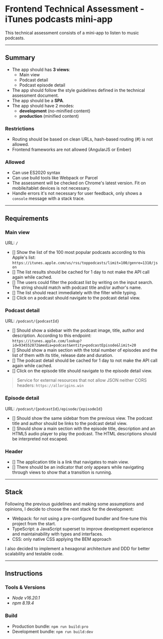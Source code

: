 # Frontend Technical Assessment - iTunes podcasts mini-app

This technical assessment consists of a mini-app to listen to music podcasts.

---

## Summary

- The app should has **3 views**:
  - Main view
  - Podcast detail
  - Podcast episode detail
- The app should follow the style guidelines defined in the technical assessment document.
- The app should be a **SPA**.
- The app should have 2 modes:
  - **development** (no-minified content)
  - **production** (minified content)

### Restrictions

- Routing should be based on clean URLs, hash-based routing (#) is not allowed.
- Frontend frameworks are not allowed (AngularJS or Ember)

### Allowed

- Can use ES2020 syntax
- Can use build tools like Webpack or Parcel
- The assessment will be checked on Chrome's latest version. Fit on mobile/tablet devices is not necessary.
- Handle errors it's not necessary for user feedback, only shows a `console` message with a stack trace.

---

## Requirements

### Main view

URL: `/`

- [] Show the list of the 100 most popular podcasts according to this Apple's list:
  `https://itunes.apple.com/us/rss/toppodcasts/limit=100/genre=1310/json`
- [] The list results should be cached for 1 day to not make the API call again while cached.
- [] The users could filter the podcast list by writing on the input search. The string should match with podcast title and/or author's name.
- [] The list should react immediately with the filter while typing.
- [] Click on a podcast should navigate to the podcast detail view.

### Podcast detail

URL: `/podcast/{podcastId}`

- [] Should show a sidebar with the podcast image, title, author and description. According to this endpoint:
  `https://itunes.apple.com/lookup?id=934552872&media=podcast&entity=podcastEpisode&limit=20`
- [] Should show a main section with the total number of episodes and the list of them with its title, release date and duration.
- [] The podcast detail should be cached for 1 day to not make the API call again while cached.
- [] Click on the episode title should navigate to the episode detail view.

> Service for external resources that not allow JSON neither CORS headers: `https://allorigins.win`

### Episode detail

URL: `/podcast/{podcastId}/episode/{episodeId}`

- [] Should show the same sidebar from the previous view. The podcast title and author should be links to the podcast detail view.
- [] Should show a main section with the episode title, description and an HTML5 audio player to play the podcast. The HTML descriptions should be interpreted not escaped.

### Header

- [] The application title is a link that navigates to main view.
- [] There should be an indicator that only appears while navigating through views to show that a transition is running.

---

## Stack

Following the previous guidelines and making some assumptions and opinions, I decide to choose the next stack for the development:

- Webpack: for not using a pre-configured bundler and fine-tune this project from the start.
- TypeScript: a JavaScript superset to improve development experience and maintainability with types and interfaces.
- CSS: only native CSS applying the BEM approach

I also decided to implement a hexagonal architecture and DDD for better scalability and testable code.

---

## Instructions

### Tools & Versions

- _Node v16.20.1_
- _npm 8.19.4_

### Build

- Production bundle: `npm run build:pro`
- Development bundle: `npm run build:dev`
